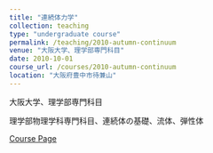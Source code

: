 ```yaml
---
title: "連続体力学"
collection: teaching
type: "undergraduate course"
permalink: /teaching/2010-autumn-continuum
venue: "大阪大学、理学部専門科目"
date: 2010-10-01
course_url: /courses/2010-autumn-continuum
location: "大阪府豊中市待兼山"
---
```


大阪大学、理学部専門科目

理学部物理学科専門科目、連続体の基礎、流体、弾性体


<a href='https://stsykw.github.io/courses/2010-autumn-continuum'>Course Page</a>
